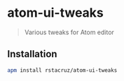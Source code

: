 # atom-ui-tweaks

> Various tweaks for Atom editor

## Installation

```bash
apm install rstacruz/atom-ui-tweaks
```
